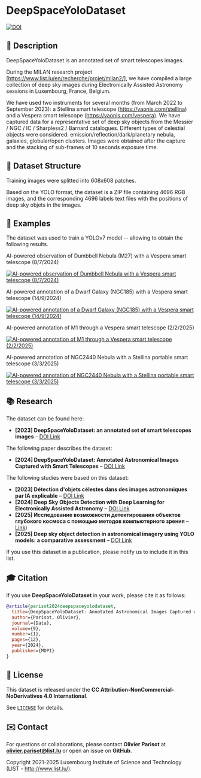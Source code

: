 # DeepSpaceYoloDataset

[![DOI](https://zenodo.org/badge/DOI/10.5281/zenodo.8387071.svg)](https://doi.org/10.5281/zenodo.8387071)

## 📖 Description

DeepSpaceYoloDataset is an annotated set of smart telescopes images.

During the MILAN research project [https://www.list.lu/en/recherche/projet/milan2/], we have compiled a large collection of deep sky images during Electronically Assisted Astronomy sessions in Luxembourg, France, Belgium.

We have used two instruments for several months (from March 2022 to September 2023): a Stellina smart telescope (https://vaonis.com/stellina) and a Vespera smart telescope (https://vaonis.com/vespera). We have captured data for a representative set of deep sky objects from the Messier / NGC / IC / Sharpless2 / Barnard catalogues. Different types of celestial objects were considered: emission/reflection/dark/planetary nebula, galaxies, globular/open clusters. Images were obtained after the capture and the stacking of sub-frames of 10 seconds exposure time. 


## 📜 Dataset Structure

Training images were splitted into 608x608 patches. 

Based on the YOLO format, the dataset is a ZIP file containing 4696 RGB images, and the corresponding 4696 labels text files with the positions of deep sky objets in the images.


## 📑 Examples

The dataset was used to train a YOLOv7 model -- allowing to obtain the following results.

AI-powered observation of Dumbbell Nebula (M27) with a Vespera smart telescope (8/7/2024)

[![AI-powered observation of Dumbbell Nebula with a Vespera smart telescope (8/7/2024)](https://img.youtube.com/vi/R0H--9pOwv0/0.jpg)](https://www.youtube.com/watch?v=R0H--9pOwv0)

AI-powered annotation of a Dwarf Galaxy (NGC185) with a Vespera smart telescope (14/9/2024)

[![AI-powered annotation of a Dwarf Galaxy (NGC185) with a Vespera smart telescope (14/9/2024)](https://img.youtube.com/vi/VgeiGNtPsVw/0.jpg)](https://www.youtube.com/watch?v=VgeiGNtPsVw)

AI-powered annotation of M1 through a Vespera smart telescope (2/2/2025)

[![AI-powered annotation of M1 through a Vespera smart telescope (2/2/2025)](https://img.youtube.com/vi/QtUkOTkg2Zs/0.jpg)](https://www.youtube.com/watch?v=QtUkOTkg2Zs)

AI-powered annotation of NGC2440 Nebula with a Stellina portable smart telescope (3/3/2025) 

[![AI-powered annotation of NGC2440 Nebula with a Stellina portable smart telescope (3/3/2025)](https://img.youtube.com/vi/W_IayjuKhLY/0.jpg)](https://youtu.be/W_IayjuKhLY)

## 📚 Research

The dataset can be found here:

- **[2023] DeepSpaceYoloDataset: an annotated set of smart telescopes images** – [DOI Link](https://doi.org/10.5281/zenodo.8387071) 

The following paper describes the dataset:

- **[2024] DeepSpaceYoloDataset: Annotated Astronomical Images Captured with Smart Telescopes** – [DOI Link](https://doi.org/10.3390/data9010012) 

The following studies were based on this dataset:

- **[2023] Détection d'objets célestes dans des images astronomiques par IA explicable** – [DOI Link](https://doi.org/10.48550/arXiv.2311.10592)  
- **[2024] Deep Sky Objects Detection with Deep Learning for Electronically Assisted Astronomy** – [DOI Link](https://doi.org/10.3390/astronomy3020009)  
- **[2025] Исследование возможности детектирования объектов глубокого космоса c помощью методов компьютерного зрения** – [Link](https://www.researchgate.net/publication/387825359_Issledovanie_vozmoznosti_detektirovania_obektov_glubokogo_kosmosa_c_pomosu_metodov_komputernogo_zrenia))  
- **[2025] Deep sky object detection in astronomical imagery using YOLO models: a comparative assessment** – [DOI Link](http://dx.doi.org/10.1007/s00521-025-11223-4) 

If you use this dataset in a publication, please notify us to include it in this list.

## 🎓 Citation

If you use **DeepSpaceYoloDataset** in your work, please cite it as follows:

```bibtex
@article{parisot2024deepspaceyolodataset,
  title={DeepSpaceYoloDataset: Annotated Astronomical Images Captured with Smart Telescopes},
  author={Parisot, Olivier},
  journal={Data},
  volume={9},
  number={1},
  pages={12},
  year={2024},
  publisher={MDPI}
}
```

## 📝 License

This dataset is released under the **CC Attribution-NonCommercial-NoDerivatives 4.0 International**. 

See [`LICENSE`](https://zenodo.org/records/8387071/files/LICENCE.txt?download=1) for details.


## ✉️ Contact

For questions or collaborations, please contact **Olivier Parisot** at **olivier.parisot@list.lu** or open an issue on **GitHub**.

Copyright 2021-2025 Luxembourg Institute of Science and Technology (LIST - http://www.list.lu/).

